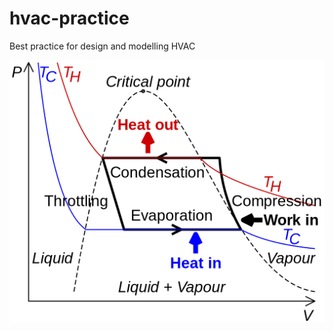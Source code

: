 # hvac-practice
Best practice for design and modelling HVAC

![image info](./static/1024px-Refrigeration_PV_diagram.svg.png)
